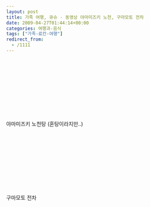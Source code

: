 ```yaml
---
layout: post
title: 가족 여행, 큐슈 - 동영상 야마미즈키 노천, 구마모토 전차
date: 2009-04-27T01:44:14+00:00
categories: 여행과-음식
tags: ["가족-료칸-여행"]
redirect_from:
  - /1111
---
```




<object classid="clsid:d27cdb6e-ae6d-11cf-96b8-444553540000" codebase="http://download.macromedia.com/pub/shockwave/cabs/flash/swflash.cab#version=6,0,40,0"><param name="allowFullScreen" value="true" /><param name="allowscriptaccess" value="always" /><param name="src" value="http://www.youtube.com/v/8Jtk73yDZU4&amp;hl=ko&amp;fs=1&amp;rel=0" /><param name="allowfullscreen" value="true" /><embed type="application/x-shockwave-flash" src="http://www.youtube.com/v/8Jtk73yDZU4&amp;hl=ko&amp;fs=1&amp;rel=0" allowFullScreen="true" allowscriptaccess="always" allowfullscreen="true" /></object>

야마미즈키 노천탕 (혼탕이라지만..)

<object classid="clsid:d27cdb6e-ae6d-11cf-96b8-444553540000" codebase="http://download.macromedia.com/pub/shockwave/cabs/flash/swflash.cab#version=6,0,40,0"><param name="allowFullScreen" value="true" /><param name="allowscriptaccess" value="always" /><param name="src" value="http://www.youtube.com/v/5E-wcs9Ebnw&amp;hl=ko&amp;fs=1&amp;rel=0" /><param name="allowfullscreen" value="true" /><embed type="application/x-shockwave-flash" src="http://www.youtube.com/v/5E-wcs9Ebnw&amp;hl=ko&amp;fs=1&amp;rel=0" allowFullScreen="true" allowscriptaccess="always" allowfullscreen="true" /></object>

구마모토 전차


<div id=comments>
</div>
